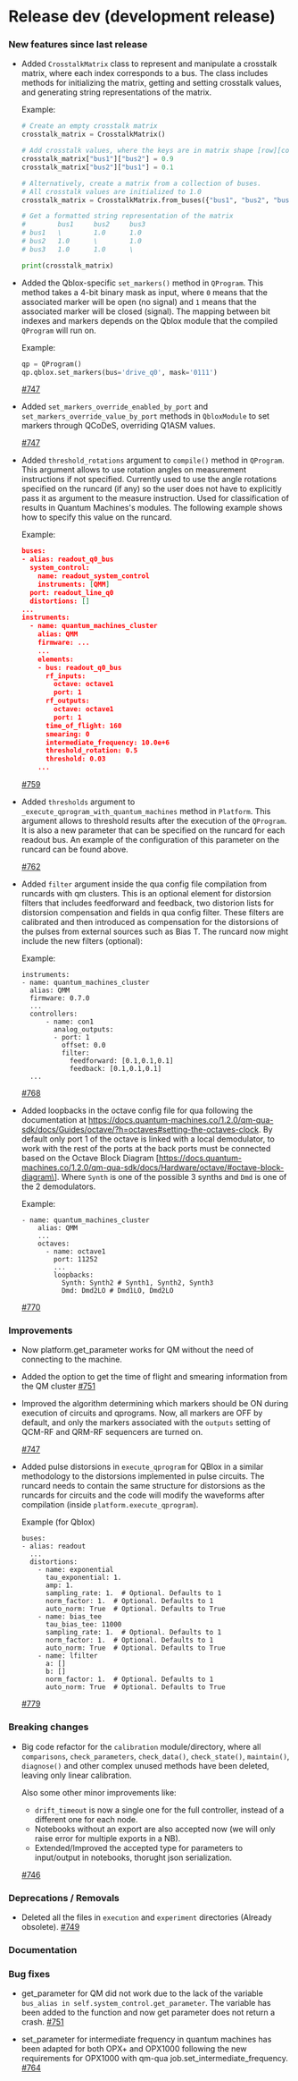 # Release dev (development release)

### New features since last release

- Added `CrosstalkMatrix` class to represent and manipulate a crosstalk matrix, where each index corresponds to a bus. The class includes methods for initializing the matrix, getting and setting crosstalk values, and generating string representations of the matrix.

  Example:

  ```Python
  # Create an empty crosstalk matrix
  crosstalk_matrix = CrosstalkMatrix()

  # Add crosstalk values, where the keys are in matrix shape [row][column]
  crosstalk_matrix["bus1"]["bus2"] = 0.9
  crosstalk_matrix["bus2"]["bus1"] = 0.1

  # Alternatively, create a matrix from a collection of buses.
  # All crosstalk values are initialized to 1.0
  crosstalk_matrix = CrosstalkMatrix.from_buses({"bus1", "bus2", "bus3"})

  # Get a formatted string representation of the matrix
  #        bus1     bus2     bus3
  # bus1   \        1.0      1.0
  # bus2   1.0      \        1.0
  # bus3   1.0      1.0      \

  print(crosstalk_matrix)
  ```

- Added the Qblox-specific `set_markers()` method in `QProgram`. This method takes a 4-bit binary mask as input, where `0` means that the associated marker will be open (no signal) and `1` means that the associated marker will be closed (signal). The mapping between bit indexes and markers depends on the Qblox module that the compiled `QProgram` will run on.

  Example:

  ```Python
  qp = QProgram()
  qp.qblox.set_markers(bus='drive_q0', mask='0111')
  ```

  [#747](https://github.com/qilimanjaro-tech/qililab/pull/747)

- Added `set_markers_override_enabled_by_port` and `set_markers_override_value_by_port` methods in `QbloxModule` to set markers through QCoDeS, overriding Q1ASM values.

  [#747](https://github.com/qilimanjaro-tech/qililab/pull/747)

- Added `threshold_rotations` argument to `compile()` method in `QProgram`. This argument allows to use rotation angles on measurement instructions if not specified. Currently used to use the angle rotations specified on the runcard (if any) so the user does not have to explicitly pass it as argument to the measure instruction.  Used for classification of results in Quantum Machines's modules. The following example shows how to specify this value on the runcard.

  Example:

  ```JSON
  buses:
  - alias: readout_q0_bus
    system_control:
      name: readout_system_control
      instruments: [QMM]
    port: readout_line_q0
    distortions: []
  ...
  instruments:
    - name: quantum_machines_cluster
      alias: QMM
      firmware: ...
      ...
      elements:
      - bus: readout_q0_bus
        rf_inputs:
          octave: octave1
          port: 1
        rf_outputs:
          octave: octave1
          port: 1
        time_of_flight: 160
        smearing: 0
        intermediate_frequency: 10.0e+6
        threshold_rotation: 0.5
        threshold: 0.03
      ...
  ```

  [#759](https://github.com/qilimanjaro-tech/qililab/pull/759)

- Added `thresholds` argument to `_execute_qprogram_with_quantum_machines` method in `Platform`. This argument allows to threshold results after the execution of the `QProgram`. It is also a new parameter that can be specified on the runcard for each readout bus. An example of the configuration of this parameter on the runcard can be found above.

  [#762](https://github.com/qilimanjaro-tech/qililab/pull/762)

- Added `filter` argument inside the qua config file compilation from runcards with qm clusters. This is an optional element for distorsion filters that includes feedforward and feedback, two distorion lists for distorsion compensation and fields in qua config filter. These filters are calibrated and then introduced as compensation for the distorsions of the pulses from external sources such as Bias T. The runcard now might include the new filters (optional):

  Example:

  ```
  instruments:
  - name: quantum_machines_cluster
    alias: QMM
    firmware: 0.7.0
    ...
    controllers:
        - name: con1
          analog_outputs:
          - port: 1
            offset: 0.0
            filter:
              feedforward: [0.1,0.1,0.1]
              feedback: [0.1,0.1,0.1]
    ...
  ```

  [#768](https://github.com/qilimanjaro-tech/qililab/pull/768)

- Added loopbacks in the octave config file for qua following the documentation at https://docs.quantum-machines.co/1.2.0/qm-qua-sdk/docs/Guides/octave/?h=octaves#setting-the-octaves-clock. By default only port 1 of the octave is linked with a local demodulator, to work with the rest of the ports at the back ports must be connected based on the Octave Block Diagram \[https://docs.quantum-machines.co/1.2.0/qm-qua-sdk/docs/Hardware/octave/#octave-block-diagram\]. Where `Synth` is one of the possible 3 synths and `Dmd` is one of the 2 demodulators.

  Example:

  ```
  - name: quantum_machines_cluster
      alias: QMM
      ...
      octaves:
        - name: octave1
          port: 11252
          ...
          loopbacks:
            Synth: Synth2 # Synth1, Synth2, Synth3
            Dmd: Dmd2LO # Dmd1LO, Dmd2LO
  ```

  [#770](https://github.com/qilimanjaro-tech/qililab/pull/770)

### Improvements

- Now platform.get_parameter works for QM without the need of connecting to the machine.

- Added the option to get the time of flight and smearing information from the QM cluster
  [#751](https://github.com/qilimanjaro-tech/qililab/pull/751)

- Improved the algorithm determining which markers should be ON during execution of circuits and qprograms. Now, all markers are OFF by default, and only the markers associated with the `outputs` setting of QCM-RF and QRM-RF sequencers are turned on.

  [#747](https://github.com/qilimanjaro-tech/qililab/pull/747)

- Added pulse distorsions in `execute_qprogram` for QBlox in a similar methodology to the distorsions implemented in pulse circuits. The runcard needs to contain the same structure for distorsions as the runcards for circuits and the code will modify the waveforms after compilation (inside `platform.execute_qprogram`).

  Example (for Qblox)
  
  ```
  buses:
  - alias: readout
    ...
    distortions: 
      - name: exponential
        tau_exponential: 1.
        amp: 1.
        sampling_rate: 1.  # Optional. Defaults to 1
        norm_factor: 1.  # Optional. Defaults to 1
        auto_norm: True  # Optional. Defaults to True
      - name: bias_tee
        tau_bias_tee: 11000
        sampling_rate: 1.  # Optional. Defaults to 1
        norm_factor: 1.  # Optional. Defaults to 1
        auto_norm: True  # Optional. Defaults to True
      - name: lfilter
        a: []
        b: []
        norm_factor: 1.  # Optional. Defaults to 1
        auto_norm: True  # Optional. Defaults to True
  ```

  [#779](https://github.com/qilimanjaro-tech/qililab/pull/779)

### Breaking changes

- Big code refactor for the `calibration` module/directory, where all `comparisons`, `check_parameters`, `check_data()`,
  `check_state()`, `maintain()`, `diagnose()` and other complex unused methods have been deleted, leaving only linear calibration.

  Also some other minor improvements like:

  - `drift_timeout` is now a single one for the full controller, instead of a different one for each node.
  - Notebooks without an export are also accepted now (we will only raise error for multiple exports in a NB).
  - Extended/Improved the accepted type for parameters to input/output in notebooks, thorught json serialization.

  [#746](https://github.com/qilimanjaro-tech/qililab/pull/746)

### Deprecations / Removals

- Deleted all the files in `execution` and `experiment` directories (Already obsolete).
  [#749](https://github.com/qilimanjaro-tech/qililab/pull/749)

### Documentation

### Bug fixes

- get_parameter for QM did not work due to the lack of the variable `bus_alias in self.system_control.get_parameter`. The variable has been added to the function and now get parameter does not return a crash.
  [#751](https://github.com/qilimanjaro-tech/qililab/pull/751)

- set_parameter for intermediate frequency in quantum machines has been adapted for both OPX+ and OPX1000 following the new requirements for OPX1000 with qm-qua job.set_intermediate_frequency.
  [#764](https://github.com/qilimanjaro-tech/qililab/pull/764)